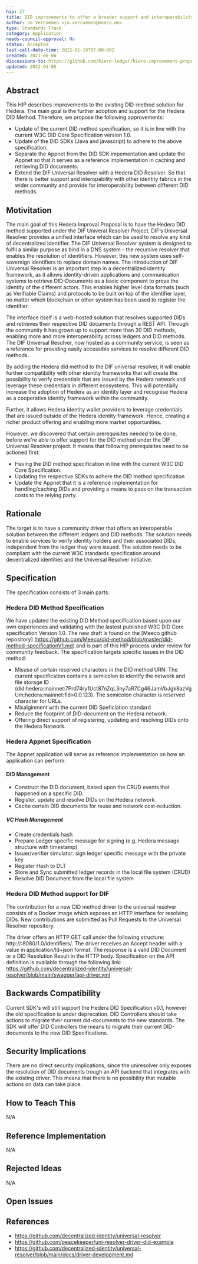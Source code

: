 ```yaml
---
hip: 27
title: DID improvements to offer a broader support and interoperability for the Hedera DID method
author: Jo Vercammen <jo.vercammen@meeco.me>
type: Standards Track
category: Application
needs-council-approval: No
status: Accepted
last-call-date-time: 2022-01-19T07:00:00Z
created: 2021-06-06
discussions-to: https://github.com/hiero-ledger/hiero-improvement-proposals/discussions/103
updated: 2022-01-05
---
```


## Abstract

This HIP describes improvements to the existing DID-method solution for Hedera. The main goal is the further adoption and support for the Hedera DID Method. Therefore, we propose the following approvements:
* Update of the current DID method specification, so it is in line with the current W3C DID Core Specification version 1.0.
* Update of the DID SDKs (Java and javascript) to adhere to the above specification. 
* Separate the Appnet from the DID SDK impementation and update the Appnet so that it serves as a reference implementation in caching and retrieving DID documents.
* Extend the DIF Universal Resolver with a Hedera DID Resolver. So that there is better support and interopability with other identity fabrics in the wider community and provide for interoperability between different DID methods.  

## Motivitation

The main goal of this Hedera Improval Proposal is to have the Hedera DID method supported under the DIF Univeral Resolver Project. DIF’s Universal Resolver provides a unified interface which can be used to resolve any kind of decentralized identifier. The DIF Universal Resolver system is designed to fulfil a similar purpose as bind in a DNS system - the recursive resolver that enables the resolution of identifiers. However, this new system uses self-sovereign identifiers to replace domain names. The introduction of DIF Universal Resolver is an important step in a decentralized identity framework, as it allows identity-driven applications and communication systems to retrieve DID-Documents as a basic component to prove the identity of the different actors. This enables higher level data formats (such as Verifiable Claims) and protocols to be built on top of the identifier layer, no matter which blockchain or other system has been used to register the identifier.

The interface itself is a web-hosted solution that resolves supported DIDs and retrieves their respective DID documents through a REST API. Through the community it has grown up to support more than 30 DID methods, enabling more and more interoperability across ledgers and DID methods. The DIF Universal Resolver, now hosted as a community service, is seen as a reference for providing easily accessible services to resolve different DID methods.

By adding the Hedera did method to the DIF universal resolver, it will enable further compatibility with other identity frameworks that will create the possibility to verify credentials that are issued by the Hedera network and leverage these credentials in different ecosystems. This will potentially increase the adoption of Hedera as an identity layer and recognise Hedera as a cooperative identity framework within the community. 

Further, it allows Hedera identity wallet providers to leverage credentials that are issued outside of the Hedera identity framework. Hence, creating a richer product offering and enabling more market opportunities.

However, we discovered that certain prerequisites needed to be done, before we're able to offer support for the DID method under the DIF Universal Resolver project. It means that following prerequisites need to be actioned first:
* Having the DID method specification in line with the current W3C DID Core Specification.
* Updating the respective SDKs to adhere the DID method specification
* Update the Appnet that it is a reference implementation for handling/caching DIDs and providing a means to pass on the transaction costs to the relying party.



## Rationale

The target is to have a community driver that offers an interoperable solution between the different ledgers and DID methods. The solution needs to enable services to verify identity holders and their associated DIDs, independent from the ledger they were issued. 
The solution needs to be compliant with the current W3C standards specification around decentralized identities and the Universal Resolver initiative.

## Specification

The specification consists of 3 main parts:

### Hedera DID Method Specification

We have updated the existing DID Method specification based upon our own experiences and validating with the lastest published W3C DID Core specification Version 1.0. The new draft is found on the [Meeco github repository] (https://github.com/Meeco/did-method/blob/master/did-method-specificationV1.md) and is part of this HIP process under review for community feedback.
The specification targets specific issues in the DID method:
* Misuse of certain reserved characters in the DID method URN: The current specification contains a semicolon to identify the network and file storage ID (did:hedera:mainnet:7Prd74ry1Uct87nZqL3ny7aR7Cg46JamVbJgk8azVgUm;hedera:mainnet:fid=0.0.123). The semicolon character is reserved character for URLs.
* Misalginment with the current DID Speficiation standard
* Reduce the footprint of DID-document on the Hedera network.
* Offering direct support of registering, updating and resolving DIDs onto the Hedera Network.


### Hedera Appnet Specification

The Appnet application will serve as reference implementation on how an application can perform:

#### DID Management

* Construct the DID document, based upon the CRUD events that happened on a specific DID.
* Register, update and resolve DIDs on the Hedera network.
* Cache certain DID documents for reuse and network cost-reduction. 

##### VC Hash Management

* Create credentials hash
* Prepare Ledger specific message for signing (e.g. Hedera message structure with timestamp)
* Issuer/verifier simulator:  sign ledger specific message with the private key
* Register Hash to DLT
* Store and Sync submitted ledger records in the local file system (CRUD)
* Resolve DID Document from the local file system


### Hedera DID Method support for DIF 

The contribution for a new DID method driver to the universal resolver consists of a Docker image which exposes an HTTP interface for resolving DIDs. New contributions are submitted as Pull Requests to the Universal Resolver repository.

The driver offers an HTTP GET call under the following structure: http://<your-image>:8080/1.0/identifiers/<your-did>. The driver receives an Accept header with a value in application/ld+json format. The response is a valid DID Document or a DID Resolution Result in the HTTP body. Specification on the API definition is available through the following link: https://github.com/decentralized-identity/universal-resolver/blob/main/swagger/api-driver.yml



## Backwards Compatibility

Current SDK's will still support the Hedera DID Specification v0.1, however the old specification is under deprecation. DID Controllers should take actions to migrate their current did-documents to the new standards. The SDK will offer DID Controllers the means to migrate their current DID-documents to the new DID Specifications. 


## Security Implications

There are no direct security implications, since the uniresolver only exposes the resolution of DID documents trough an API backend that integrates with the existing driver. This means that there is no possibility that mutable actions on data can take place.

## How to Teach This
N/A

## Reference Implementation
N/A

## Rejected Ideas
N/A

## Open Issues

## References

* https://github.com/decentralized-identity/universal-resolver 
* https://github.com/peacekeeper/uni-resolver-driver-did-example
* https://github.com/decentralized-identity/universal-resolver/blob/main/docs/driver-development.md
